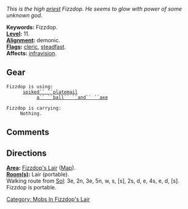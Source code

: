 *This is the high [priest](:Category:_Priests.md "wikilink") Fizzdop. He
seems to glow with power of some unknown god.*

**Keywords:** Fizzdop.  
**[Level](Level.md "wikilink"):** 11.  
**[Alignment](Alignment.md "wikilink"):** demonic.  
**[Flags](:Category:_Mob_Types.md "wikilink"):**
[cleric](Spellcasting_Mobs.md "wikilink"),
[steadfast](Sentinel_Mobs.md "wikilink").  
**Affects:** [infravision](Infravision.md "wikilink").  

## Gear

`Fizzdop is using:`  
<worn on body>`      `[`spiked`` ``platemail`](Spiked_Platemail.md "wikilink")  
<wielded>`           `[`a`` ``ball`` ``and`` ``axe`](Ball_And_Axe.md "wikilink")

`Fizzdop is carrying:`  
`     Nothing.`

## Comments

## Directions

**[Area](:Category:_Areas.md "wikilink"):** [Fizzdop's
Lair](:Category:_Fizzdop's_Lair.md "wikilink")
([Map](Fizzdop's_Lair_Map.md "wikilink")).  
**[Room(s)](:Category:_Rooms.md "wikilink"):** Lair (portable).  
Walking route from [Sol](Sol.md "wikilink"): 3e, 2n, 3e, 5n, w, s,
\[s\], 2s, d, e, 4s, e, d, \[s\].  
Fizzdop is portable.  

[Category: Mobs In Fizzdop's
Lair](Category:_Mobs_In_Fizzdop's_Lair "wikilink")
